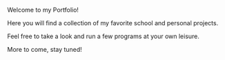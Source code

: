 Welcome to my Portfolio!

Here you will find a collection of my favorite school and personal projects.

Feel free to take a look and run a few programs at your own leisure.

More to come, stay tuned!
